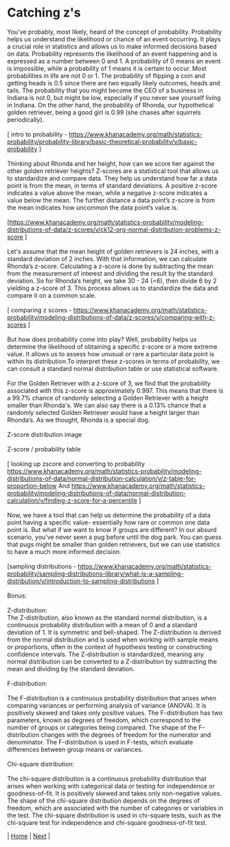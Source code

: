 # Catching z's 

You’ve probably, most likely, heard of the concept of probability. Probability helps us understand the likelihood or chance of an event occurring. It plays a crucial role in statistics and allows us to make informed decisions based on data. Probability represents the likelihood of an event happening and is expressed as a number between 0 and 1. A probability of 0 means an event is impossible, while a probability of 1 means it is certain to occur. Most probabilities in life are not 0 or 1. The probability of flipping a coin and getting heads is 0.5 since there are two equally likely outcomes, heads and tails. The probability that you might become the CEO of a business in Indiana is not 0, but might be low, especially if you never see yourself living in Indiana. On the other hand, the probability of Rhonda, our hypothetical golden retriever, being a good girl is 0.99 (she chases after squirrels periodically). <br>
<br>
[ intro to probability - https://www.khanacademy.org/math/statistics-probability/probability-library/basic-theoretical-probability/v/basic-probability ] <br>
<br>
Thinking about Rhonda and her height, how can we score her against the other golden retriever heights? Z-scores are a statistical tool that allows us to standardize and compare data. They help us understand how far a data point is from the mean, in terms of standard deviations. A positive z-score indicates a value above the mean, while a negative z-score indicates a value below the mean. The further distance a data point’s z-score is from the mean indicates how uncommon the data point’s value is. <br>
<br>
[https://www.khanacademy.org/math/statistics-probability/modeling-distributions-of-data/z-scores/v/ck12-org-normal-distribution-problems-z-score ] <br>
<br>
Let's assume that the mean height of golden retrievers is 24 inches, with a standard deviation of 2 inches. With that information, we can calculate Rhonda’s z-score. Calculating a z-score is done by subtracting the mean from the measurement of interest and dividing the result by the standard deviation. So for Rhonda’s height, we take 30 - 24 (=6), then divide 6 by 2 yielding a z-score of 3. This process allows us to standardize the data and compare it on a common scale. <br>
<br>
[ comparing z scores - https://www.khanacademy.org/math/statistics-probability/modeling-distributions-of-data/z-scores/v/comparing-with-z-scores ] <br>
<br> 
But how does probability come into play? Well, probability helps us determine the likelihood of obtaining a specific z-score or a more extreme value. It allows us to assess how unusual or rare a particular data point is within its distribution.To interpret these z-scores in terms of probability, we can consult a standard normal distribution table or use statistical software. <br>
<br>
For the Golden Retriever with a z-score of 3, we find that the probability associated with this z-score is approximately 0.997. This means that there is a 99.7% chance of randomly selecting a Golden Retriever with a height smaller than Rhonda's. We can also say there is a 0.13% chance that a randomly selected Golden Retriever would have a height larger than Rhonda’s. As we thought, Rhonda is a special dog. <br>
<br>
Z-score distribution image <br>
<br>
Z-score / probability table <br>
<br>
[ looking up zscore and converting to probability https://www.khanacademy.org/math/statistics-probability/modeling-distributions-of-data/normal-distribution-calculation/v/z-table-for-proportion-below 
And 
https://www.khanacademy.org/math/statistics-probability/modeling-distributions-of-data/normal-distribution-calculation/v/finding-z-score-for-a-percentile ] <br>
<br>
Now, we have a tool that can help us determine the probability of a data point having a specific value- essentially how rare or common one data point is. But what if we want to know if groups are different? In our absurd scenario, you’ve never seen a pug before until the dog park. You can guess that pugs might be smaller than golden retrievers, but we can use statistics to have a much more informed decision. <br>
<br>
[sampling distributions - https://www.khanacademy.org/math/statistics-probability/sampling-distributions-library/what-is-a-sampling-distribution/v/introduction-to-sampling-distributions ] <br>
<br>
Bonus: <br>
<br>
Z-distribution: <br>
The Z-distribution, also known as the standard normal distribution, is a continuous probability distribution with a mean of 0 and a standard deviation of 1. It is symmetric and bell-shaped. The Z-distribution is derived from the normal distribution and is used when working with sample means or proportions, often in the context of hypothesis testing or constructing confidence intervals. The Z-distribution is standardized, meaning any normal distribution can be converted to a Z-distribution by subtracting the mean and dividing by the standard deviation. <br>
<br>
F-distribution: <br>
<br>
The F-distribution is a continuous probability distribution that arises when comparing variances or performing analysis of variance (ANOVA). It is positively skewed and takes only positive values. The F-distribution has two parameters, known as degrees of freedom, which correspond to the number of groups or categories being compared. The shape of the F-distribution changes with the degrees of freedom for the numerator and denominator. The F-distribution is used in F-tests, which evaluate differences between group means or variances. <br>
<br>
Chi-square distribution: <br>
<br>
The chi-square distribution is a continuous probability distribution that arises when working with categorical data or testing for independence or goodness-of-fit. It is positively skewed and takes only non-negative values. The shape of the chi-square distribution depends on the degrees of freedom, which are associated with the number of categories or variables in the test. The chi-square distribution is used in chi-square tests, such as the chi-square test for independence and chi-square goodness-of-fit test. <br>

| [Home](https://benrushscience.github.io/learning-data-science/) | [Next](https://benrushscience.github.io/learning-data-science/pages/6-hypothesis-testing.html) |

